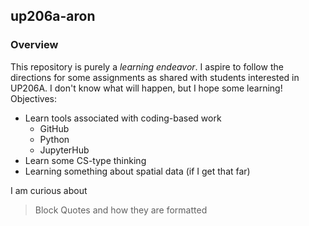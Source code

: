 ## up206a-aron
### Overview
This repository is purely a *learning endeavor*. I aspire to follow the directions for some assignments as shared with students interested in UP206A. I don't know what will happen, but I hope some learning!
Objectives:
* Learn tools associated with coding-based work
  * GitHub
  * Python
  * JupyterHub
* Learn some CS-type thinking
* Learning something about spatial data (if I get that far)

I am curious about
> Block Quotes
> and how they are formatted
